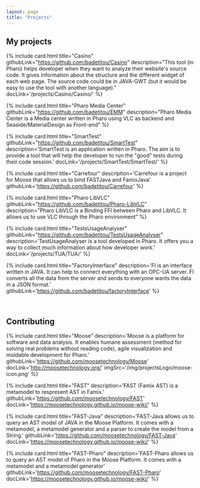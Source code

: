 ```yaml
---
layout: page
title: "Projects"
---
```


## My projects

{% include card.html
    title="Casino"
    githubLink="https://github.com/badetitou/Casino"
    description="This tool (in Pharo) helps developer when they want to analyze their website's source code. It gives information about the structure and the different widget of each web page. The source code could be in JAVA-GWT (but it would be easy to use the tool with another language)."
    docLink='/projects/Casino/Casino/'
%}

{% include card.html
    title="Pharo Media Center"
    githubLink="https://github.com/badetitou/EMM"
    description="Pharo Media Center is a Media center written in Pharo using VLC as backend and Seaside/MaterialDesign as Front-end"
%}

{% include card.html
    title="SmartTest"
    githubLink="https://github.com/badetitou/SmartTest"
    description='SmartTest is an application written in Pharo.
The aim is to provide a tool that will help the developer to run the "good" tests during their code session.'
    docLink='/projects/SmartTest/SmartTest/'
%}

{% include card.html
    title="Carrefour"
    description='Carrefour is a project for Moose that allows us to bind FASTJava and FamixJava'
    githubLink='https://github.com/badetitou/Carrefour'
%}

{% include card.html
    title="Pharo LibVLC"
    githubLink="https://github.com/badetitou/Pharo-LibVLC"
    description="Pharo LibVLC is a Binding FFI between Pharo and LibVLC. It allows us to use VLC through the Pharo environment"
%}

{% include card.html
    title="TestsUsageAnalyser"
    githubLink="https://github.com/badetitou/TestsUsageAnalyser"
    description='TestUsageAnalyser is a tool developed in Pharo.
It offers you a way to collect much information about how developer work.'
    docLink='/projects/TUA/TUA/'
%}

{% include card.html
    title="FactoryInterface"
    description='FI is an interface written in JAVA.
It can help to connect everything with an OPC-UA server.
FI converts all the data from the server and sends to everyone wants the data in a JSON format.'
    githubLink='https://github.com/badetitou/factoryInterface'
%}

 <br/>

## Contributing

{% include card.html
    title="Moose"
    description='Moose is a platform for software and data analysis.
It enables humane assessment (method for solving real problems without reading code), agile visualization and moldable development for Pharo.'
    githubLink='https://github.com/moosetechnology/Moose'
    docLink='http://moosetechnology.org/'
    imgSrc='/img/projectsLogo/moose-icon.png'
%}

{% include card.html
    title="FAST"
    description='FAST (Famix AST) is a metamodel to respresent AST in Famix.'
    githubLink='https://github.com/moosetechnology/FAST'
     docLink='https://moosetechnology.github.io/moose-wiki/'
%}

{% include card.html
    title="FAST-Java"
    description='FAST-Java allows us to query an AST model of JAVA in the Moose Platform.
It comes with a metamodel, a metamodel generator and a parser to create the model from a String.'
    githubLink='https://github.com/moosetechnology/FAST-Java'
    docLink='https://moosetechnology.github.io/moose-wiki/'
%}

{% include card.html
    title="FAST-Pharo"
    description='FAST-Pharo allows us to query an AST model of Pharo in the Moose Platform.
It comes with a metamodel and a metamodel generator'
    githubLink='https://github.com/moosetechnology/FAST-Pharo'
    docLink='https://moosetechnology.github.io/moose-wiki/'
%}
